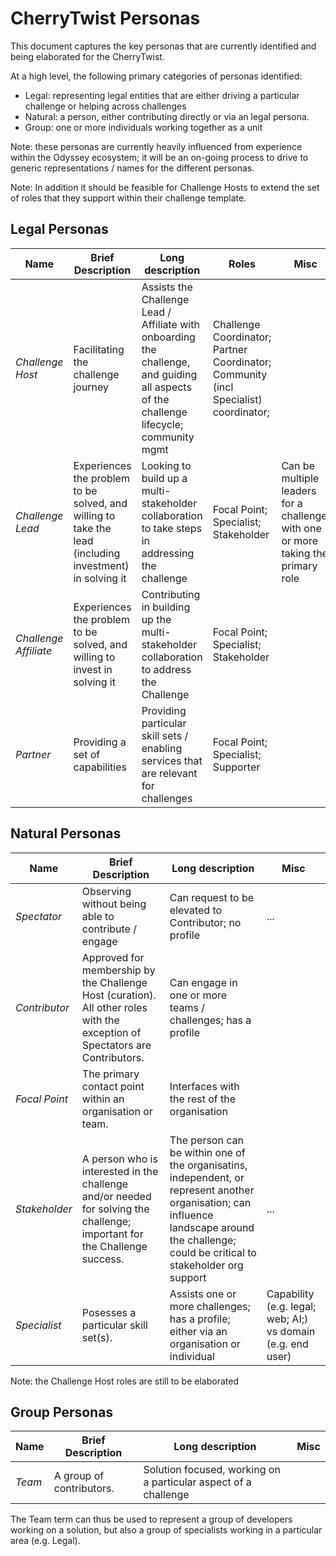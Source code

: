 # CherryTwist Personas
This document captures the key personas that are currently identified and being elaborated for the CherryTwist.

At a high level, the following primary categories of personas identified:
* Legal: representing legal entities that are either driving a particular challenge or helping across challenges
* Natural: a person, either contributing directly or via an legal persona.
* Group: one or more individuals working together as a unit

Note: these personas are currently heavily influenced from experience within the Odyssey ecosystem; it will be an on-going process to drive to generic representations / names for the different personas. 

Note: In addition it should be feasible for Challenge Hosts to extend the set of roles that they support within their challenge template. 


## Legal Personas

|  Name   	|  Brief Description	| Long description  	| Roles   	|   Misc	|
|---	|---	|---	|---	|--- |	
| *Challenge Host*  	| Facilitating the challenge journey	| Assists the Challenge Lead / Affiliate with onboarding the challenge, and guiding all aspects of the challenge lifecycle; community mgmt | Challenge Coordinator; Partner Coordinator; Community (incl Specialist) coordinator;		|  |
| *Challenge Lead*	| Experiences the problem to be solved, and willing to take the lead (including investment) in solving it 	| Looking to build up a multi-stakeholder collaboration to take steps in addressing the challenge | Focal Point; Specialist; Stakeholder	 	| Can be multiple leaders for a challenge; with one or more taking the primary role 	|   	
| *Challenge Affiliate*  	| Experiences the problem to be solved, and willing to invest in solving it	| Contributing in building up the multi-stakeholder collaboration to address the Challenge	| Focal Point; Specialist; Stakeholder |    	|
| *Partner* | Providing a set of capabilities | Providing particular skill sets / enabling services that are relevant for challenges | Focal Point; Specialist; Supporter  |   |


## Natural Personas
| Name 	|  Brief Description	| Long description  	|  Misc	|
|---	|---	|---	|---	|
| *Spectator* | Observing without being able to contribute / engage | Can request to be elevated to Contributor; no profile  | ...| 
| *Contributor* | Approved for membership by the Challenge Host (curation). All other roles with the exception of Spectators are Contributors. | Can engage in one or more teams / challenges; has a profile |   |
| *Focal Point* | The primary contact point within an organisation or team.  | Interfaces with the rest of the organisation |  |
| *Stakeholder* | A person who is interested in the challenge and/or  needed for solving the challenge; important for the Challenge success.   | The person can be within one of the organisatins, independent, or represent another organisation; can influence landscape around the challenge; could be critical to stakeholder org support | ... |
| *Specialist* | Posesses a particular skill set(s).  | Assists one or more challenges; has a profile; either via an organisation or individual | Capability (e.g. legal; web; AI;) vs domain (e.g. end user) |

Note: the Challenge Host roles are still to be elaborated

## Group Personas
| Name 	|  Brief Description	| Long description  	|  Misc	|
|---	|---	|---	|---	 |
| *Team* | A group of contributors.  | Solution focused, working on a particular aspect of a challenge |    |

The Team term can thus be used to represent a group of developers working on a solution, but also a group of specialists working in a particular area (e.g. Legal).





